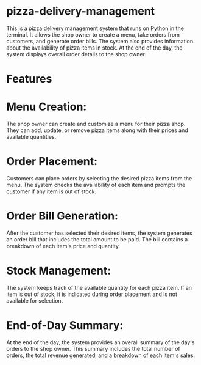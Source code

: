 # pizza-delivery-management
This is a pizza delivery management system that runs on Python in the terminal. It allows the shop owner to create a menu, take orders from customers, and generate order bills. The system also provides information about the availability of pizza items in stock. At the end of the day, the system displays overall order details to the shop owner.  

# Features
# Menu Creation: 
   The shop owner can create and customize a menu for their pizza shop. They can add, update, or remove pizza items along with their prices and available quantities.  
# Order Placement: 
   Customers can place orders by selecting the desired pizza items from the menu. The system checks the availability of each item and prompts the customer if any item is out of stock.  
# Order Bill Generation: 
   After the customer has selected their desired items, the system generates an order bill that includes the total amount to be paid. The bill contains a breakdown of each item's price and quantity.  
# Stock Management: 
   The system keeps track of the available quantity for each pizza item. If an item is out of stock, it is indicated during order placement and is not available for selection.  
# End-of-Day Summary: 
   At the end of the day, the system provides an overall summary of the day's orders to the shop owner. This summary includes the total number of orders, the total revenue generated, and a breakdown of each item's sales.
